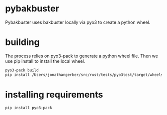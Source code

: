 # pybakbuster
Pybakbuster uses bakbuster locally via pyo3 to create a python wheel.

# building

The process relies on pyo3-pack to generate a python wheel file. Then we use pip install to install the local wheel.

```bash
pyo3-pack build
pip install /Users/jonathangerber/src/rust/tests/pyo3test/target/wheels/pybakbuster-0.3.4-cp27-cp27m-macosx_10_7_x86_64.whl
```
# installing requirements
```
pip install pyo3-pack
```